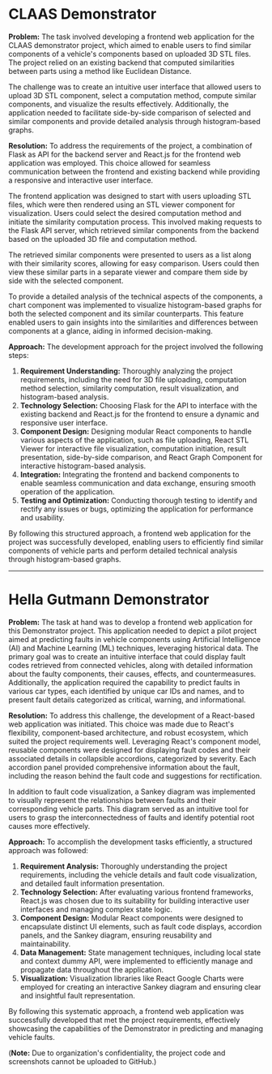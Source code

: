 # CLAAS Demonstrator
**Problem:**
The task involved developing a frontend web application for the CLAAS demonstrator project, which aimed to enable users to find similar components of a vehicle's components based on uploaded 3D STL files. The project relied on an existing backend that computed similarities between parts using a method like Euclidean Distance.

The challenge was to create an intuitive user interface that allowed users to upload 3D STL component, select a computation method, compute similar components, and visualize the results effectively. Additionally, the application needed to facilitate side-by-side comparison of selected and similar components and provide detailed analysis through histogram-based graphs.

**Resolution:**
To address the requirements of the project, a combination of Flask as API for the backend server and React.js for the frontend web application was employed. This choice allowed for seamless communication between the frontend and existing backend while providing a responsive and interactive user interface.

The frontend application was designed to start with users uploading STL files, which were then rendered using an STL viewer component for visualization. Users could select the desired computation method and initiate the similarity computation process. This involved making requests to the Flask API server, which retrieved similar components from the backend based on the uploaded 3D file and computation method.

The retrieved similar components were presented to users as a list along with their similarity scores, allowing for easy comparison. Users could then view these similar parts in a separate viewer and compare them side by side with the selected component.

To provide a detailed analysis of the technical aspects of the components, a chart component was implemented to visualize histogram-based graphs for both the selected component and its similar counterparts. This feature enabled users to gain insights into the similarities and differences between components at a glance, aiding in informed decision-making.

**Approach:**
The development approach for the project involved the following steps:
1. **Requirement Understanding:** Thoroughly analyzing the project requirements, including the need for 3D file uploading, computation method selection, similarity computation, result visualization, and histogram-based analysis.
2. **Technology Selection:** Choosing Flask for the API to interface with the existing backend and React.js for the frontend to ensure a dynamic and responsive user interface.
3. **Component Design:** Designing modular React components to handle various aspects of the application, such as file uploading, React STL Viewer for interactive file visualization, computation initiation, result presentation, side-by-side comparison, and React Graph Component for interactive histogram-based analysis.
4. **Integration:** Integrating the frontend and backend components to enable seamless communication and data exchange, ensuring smooth operation of the application.
5. **Testing and Optimization:** Conducting thorough testing to identify and rectify any issues or bugs, optimizing the application for performance and usability.

By following this structured approach, a frontend web application for the project was successfully developed, enabling users to efficiently find similar components of vehicle parts and perform detailed technical analysis through histogram-based graphs.

--------------------------------------------------------------------------------------------------------------------------------------------------------------------

# Hella Gutmann Demonstrator
**Problem:**
The task at hand was to develop a frontend web application for this Demonstrator project. This application needed to depict a pilot project aimed at predicting faults in vehicle components using Artificial Intelligence (AI) and Machine Learning (ML) techniques, leveraging historical data. The primary goal was to create an intuitive interface that could display fault codes retrieved from connected vehicles, along with detailed information about the faulty components, their causes, effects, and countermeasures. Additionally, the application required the capability to predict faults in various car types, each identified by unique car IDs and names, and to present fault details categorized as critical, warning, and informational.

**Resolution:**
To address this challenge, the development of a React-based web application was initiated. This choice was made due to React's flexibility, component-based architecture, and robust ecosystem, which suited the project requirements well. Leveraging React's component model, reusable components were designed for displaying fault codes and their associated details in collapsible accordions, categorized by severity. Each accordion panel provided comprehensive information about the fault, including the reason behind the fault code and suggestions for rectification.

In addition to fault code visualization, a Sankey diagram was implemented to visually represent the relationships between faults and their corresponding vehicle parts. This diagram served as an intuitive tool for users to grasp the interconnectedness of faults and identify potential root causes more effectively.

**Approach:**
To accomplish the development tasks efficiently, a structured approach was followed:
1. **Requirement Analysis:** Thoroughly understanding the project requirements, including the vehicle details and fault code visualization, and detailed fault information presentation.
2. **Technology Selection:** After evaluating various frontend frameworks, React.js was chosen due to its suitability for building interactive user interfaces and managing complex state logic.
3. **Component Design:** Modular React components were designed to encapsulate distinct UI elements, such as fault code displays, accordion panels, and the Sankey diagram, ensuring reusability and maintainability.
4. **Data Management:** State management techniques, including local state and context dummy API, were implemented to efficiently manage and propagate data throughout the application.
5. **Visualization:** Visualization libraries like React Google Charts were employed for creating an interactive Sankey diagram and ensuring clear and insightful fault representation.

By following this systematic approach, a frontend web application was successfully developed that met the project requirements, effectively showcasing the capabilities of the Demonstrator in predicting and managing vehicle faults.


(**Note:** Due to organization's confidentiality, the project code and screenshots cannot be uploaded to GitHub.)
